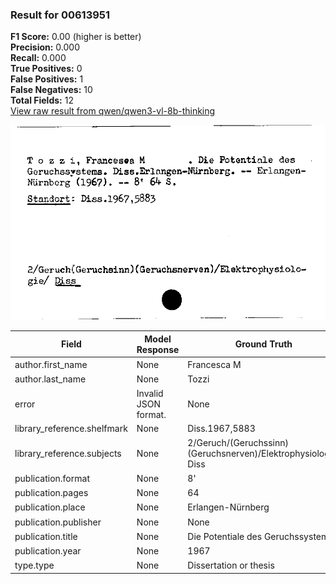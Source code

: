 ### Result for 00613951
**F1 Score:** 0.00 (higher is better)<br>**Precision:** 0.000<br>**Recall:** 0.000<br>**True Positives:** 0<br>**False Positives:** 1<br>**False Negatives:** 10<br>**Total Fields:** 12<br>[View raw result from qwen/qwen3-vl-8b-thinking](https://github.com/RISE-UNIBAS/humanities_data_benchmark/blob/main/results/2025-10-17/T0247/request_T0247_00613951.json)

<img src="https://github.com/RISE-UNIBAS/humanities_data_benchmark/blob/main/benchmarks/zettelkatalog/images/00613951.jpg?raw=true" alt="00613951" width="600px">

| Field | Model Response | Ground Truth | Fuzzy Score | Match |
|-------|----------------|--------------|-------------|-------|
| author.first_name | None | Francesca M | 0.000 | ❌ |
| author.last_name | None | Tozzi | 0.000 | ❌ |
| error | Invalid JSON format. | None | 0.000 | ❌ |
| library_reference.shelfmark | None | Diss.1967,5883 | 0.000 | ❌ |
| library_reference.subjects | None | 2/Geruch/(Geruchssinn)(Geruchsnerven)/Elektrophysiologie/ Diss | 0.000 | ❌ |
| publication.format | None | 8' | 0.000 | ❌ |
| publication.pages | None | 64 | 0.000 | ❌ |
| publication.place | None | Erlangen-Nürnberg | 0.000 | ❌ |
| publication.publisher | None | None | 1.000 | ✅ |
| publication.title | None | Die Potentiale des Geruchssystems | 0.000 | ❌ |
| publication.year | None | 1967 | 0.000 | ❌ |
| type.type | None | Dissertation or thesis | 0.000 | ❌ |
